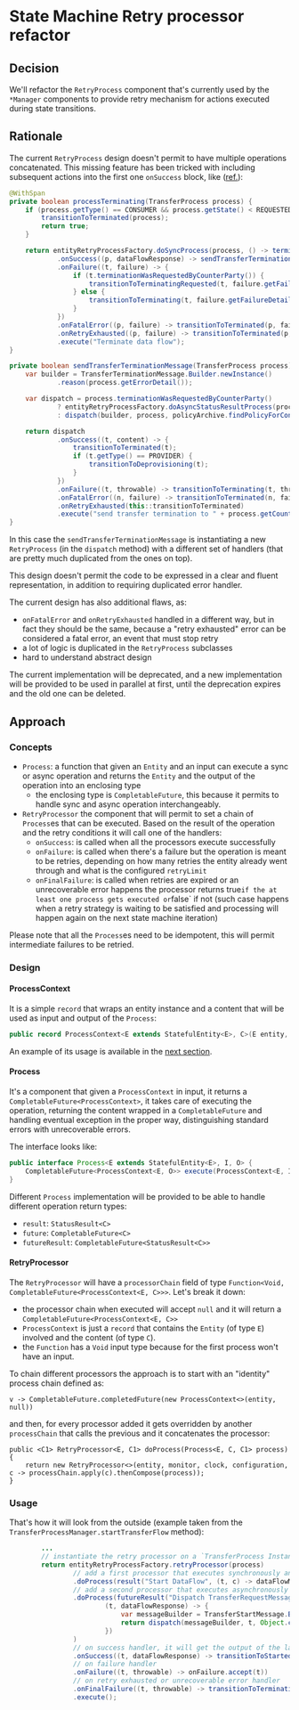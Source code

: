 # State Machine Retry processor refactor

## Decision

We'll refactor the `RetryProcess` component that's currently used by the `*Manager` components to provide retry mechanism
for actions executed during state transitions.

## Rationale

The current `RetryProcess` design doesn't permit to have multiple operations concatenated. This missing feature has been
tricked with including subsequent actions into the first one `onSuccess` block, like ([ref.](https://github.com/eclipse-edc/Connector/blob/7552e8ef9fbc36e275093b946b08350818ea2c3c/core/control-plane/control-plane-transfer/src/main/java/org/eclipse/edc/connector/controlplane/transfer/process/TransferProcessManagerImpl.java)):

```java
@WithSpan
private boolean processTerminating(TransferProcess process) {
    if (process.getType() == CONSUMER && process.getState() < REQUESTED.code()) {
        transitionToTerminated(process);
        return true;
    }

    return entityRetryProcessFactory.doSyncProcess(process, () -> terminateDataFlow(process))
            .onSuccess((p, dataFlowResponse) -> sendTransferTerminationMessage(p))
            .onFailure((t, failure) -> {
                if (t.terminationWasRequestedByCounterParty()) {
                    transitionToTerminatingRequested(t, failure.getFailureDetail());
                } else {
                    transitionToTerminating(t, failure.getFailureDetail());
                }
            })
            .onFatalError((p, failure) -> transitionToTerminated(p, failure.getFailureDetail()))
            .onRetryExhausted((p, failure) -> transitionToTerminated(p, failure.getFailureDetail()))
            .execute("Terminate data flow");
}

private boolean sendTransferTerminationMessage(TransferProcess process) {
    var builder = TransferTerminationMessage.Builder.newInstance()
            .reason(process.getErrorDetail());

    var dispatch = process.terminationWasRequestedByCounterParty()
            ? entityRetryProcessFactory.doAsyncStatusResultProcess(process, doNothing())
            : dispatch(builder, process, policyArchive.findPolicyForContract(process.getContractId()), Object.class);

    return dispatch
            .onSuccess((t, content) -> {
                transitionToTerminated(t);
                if (t.getType() == PROVIDER) {
                    transitionToDeprovisioning(t);
                }
            })
            .onFailure((t, throwable) -> transitionToTerminating(t, throwable.getMessage(), throwable))
            .onFatalError((n, failure) -> transitionToTerminated(n, failure.getFailureDetail()))
            .onRetryExhausted(this::transitionToTerminated)
            .execute("send transfer termination to " + process.getCounterPartyAddress());
}
```

In this case the `sendTransferTerminationMessage` is instantiating a new `RetryProcess` (in the `dispatch` method) with
a different set of handlers (that are pretty much duplicated from the ones on top).

This design doesn't permit the code to be expressed in a clear and fluent representation, in addition to requiring duplicated
error handler.

The current design has also additional flaws, as:
- `onFatalError` and `onRetryExhausted` handled in a different way, but in fact they should be the same, because a "retry
  exhausted" error can be considered a fatal error, an event that must stop retry
- a lot of logic is duplicated in the `RetryProcess` subclasses
- hard to understand abstract design

The current implementation will be deprecated, and a new implementation will be provided to be used in parallel at first,
until the deprecation expires and the old one can be deleted.

## Approach

### Concepts

- `Process`: a function that given an `Entity` and an input can execute a sync or async operation and returns the `Entity`
  and the output of the operation into an enclosing type
    - the enclosing type is `CompletableFuture`, this because it permits to handle sync and async operation interchangeably.
- `RetryProcessor` the component that will permit to set a chain of `Process`es that can be executed. Based on the result
  of the operation and the retry conditions it will call one of the handlers:
    - `onSuccess`: is called when all the processors execute successfully
    - `onFailure`: is called when there's a failure but the operation is meant to be retries, depending on how many retries
      the entity already went through and what is the configured `retryLimit`
    - `onFinalFailure`: is called when retries are expired or an unrecoverable error happens
      the processor returns true` if the at least one process gets executed or `false` if not (such case happens when a retry
      strategy is waiting to be satisfied and processing will happen again on the next state machine iteration)

Please note that all the `Process`es need to be idempotent, this will permit intermediate failures to be retried.

### Design

#### ProcessContext
It is a simple `record` that wraps an entity instance and a content that will be used as input and output of the `Process`:
```java
public record ProcessContext<E extends StatefulEntity<E>, C>(E entity, C content) { }
```

An example of its usage is available in the [next section](#process).

#### Process
It's a component that given a `ProcessContext` in input, it returns a `CompletableFuture<ProcessContext>`, it takes care
of executing the operation, returning the content wrapped in a `CompletableFuture` and handling eventual exception in the
proper way, distinguishing standard errors with unrecoverable errors.

The interface looks like:
```java
public interface Process<E extends StatefulEntity<E>, I, O> {
    CompletableFuture<ProcessContext<E, O>> execute(ProcessContext<E, I> context);
}
```

Different `Process` implementation will be provided to be able to handle different operation return types:
- `result`: `StatusResult<C>`
- `future`: `CompletableFuture<C>`
- `futureResult`: `CompletableFuture<StatusResult<C>>`

#### RetryProcessor

The `RetryProcessor` will have a `processorChain` field of type `Function<Void, CompletableFuture<ProcessContext<E, C>>>`.
Let's break it down:
- the processor chain when executed will accept `null` and it will return a `CompletableFuture<ProcessContext<E, C>>`
- `ProcessContext` is just a `record` that contains the `Entity` (of type `E`) involved and the content (of type `C`).
- the `Function` has a `Void` input type because for the first process won't have an input.

To chain different processors the approach is to start with an "identity" process chain defined as:
```
v -> CompletableFuture.completedFuture(new ProcessContext<>(entity, null))
```

and then, for every processor added it gets overridden by another `processChain` that calls the previous and it concatenates
the processor:
```
public <C1> RetryProcessor<E, C1> doProcess(Process<E, C, C1> process) {
    return new RetryProcessor<>(entity, monitor, clock, configuration, c -> processChain.apply(c).thenCompose(process));
}
```

### Usage

That's how it will look from the outside (example taken from the `TransferProcessManager.startTransferFlow` method):
```java
        ...
        // instantiate the retry processor on a `TransferProcess Instance
        return entityRetryProcessFactory.retryProcessor(process)
                // add a first processor that executes synchronously and returns a `StatusResult`
                .doProcess(result("Start DataFlow", (t, c) -> dataFlowManager.start(process, policy)))
                // add a second processor that executes asynchronously and returns a `CompletableFuture<StatusResult>>`
                .doProcess(futureResult("Dispatch TransferRequestMessage to: " + process.getCounterPartyAddress(),
                        (t, dataFlowResponse) -> {
                            var messageBuilder = TransferStartMessage.Builder.newInstance().dataAddress(dataFlowResponse.getDataAddress());
                            return dispatch(messageBuilder, t, Object.class).<StatusResult<DataFlowResponse>>thenApply(result -> result.map(i -> dataFlowResponse));
                        })
                )
                // on success handler, it will get the output of the last processor in input
                .onSuccess((t, dataFlowResponse) -> transitionToStarted(t, dataFlowResponse.getDataPlaneId()))
                // on failure handler
                .onFailure((t, throwable) -> onFailure.accept(t))
                // on retry exhausted or unrecoverable error handler
                .onFinalFailure((t, throwable) -> transitionToTerminating(t, throwable.getMessage(), throwable))
                .execute();
```
